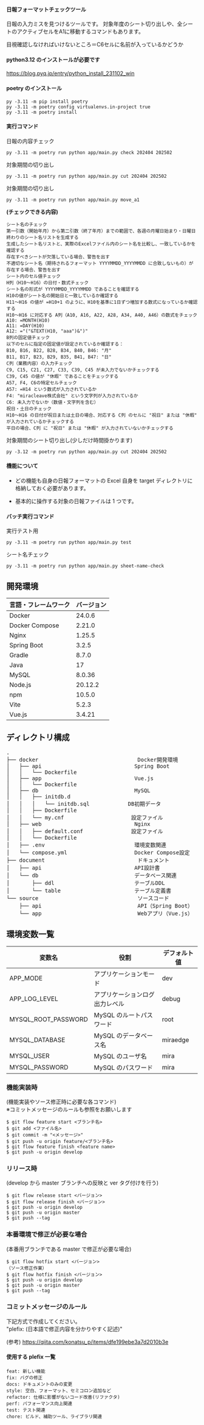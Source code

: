 #### 日報フォーマットチェックツール

日報の入力ミスを見つけるツールです。
対象年度のシート切り出しや、全シートのアクティブセルをA1に移動するコマンドもあります。

目視確認しなければいけないところ＝C6セルに名前が入っているかどうか


#### python3.12 のインストールが必要です

https://blog.pyq.jp/entry/python_install_231102_win

#### poetry のインストール

```
py -3.11 -m pip install poetry
py -3.11 -m poetry config virtualenvs.in-project true
py -3.11 -m poetry install
```

#### 実行コマンド

日報の内容チェック

```
py -3.11 -m poetry run python app/main.py check 202404 202502
```

対象期間の切り出し

```
py -3.11 -m poetry run python app/main.py cut 202404 202502
```

対象期間の切り出し

```
py -3.11 -m poetry run python app/main.py move_a1
```


**(チェックできる内容)**

```
シート名のチェック
第一引数（開始年月）から第二引数（終了年月）までの範囲で、各週の月曜日始まり・日曜日終わりのシート名リストを生成する
生成したシート名リストと、実際のExcelファイル内のシート名を比較し、一致しているかを確認する
存在すべきシートが欠落している場合、警告を出す
不適切なシート名（期待されるフォーマット YYYYMMDD_YYYYMMDD に合致しないもの）が存在する場合、警告を出す
シート内のセル値チェック
H列（H10〜H16）の日付・数式チェック
シート名の形式が YYYYMMDD_YYYYMMDD であることを確認する
H10の値がシート名の開始日と一致しているか確認する
H11〜H16 の値が =H10+1 のように、H10を基準に1日ずつ増加する数式になっているか確認する
H10～H16 に対応する A列（A10, A16, A22, A28, A34, A40, A46）の数式をチェック
A10: =MONTH(H10)
A11: =DAY(H10)
A12: ="("&TEXT(H10, "aaa")&")"
B列の固定値チェック
以下のセルに指定の固定値が設定されているか確認する：
B10, B16, B22, B28, B34, B40, B46: "月"
B11, B17, B23, B29, B35, B41, B47: "日"
C列（業務内容）の入力チェック
C9, C15, C21, C27, C33, C39, C45 が未入力でないかチェックする
C39, C45 の値が "休暇" であることをチェックする
A57, F4, C6の特定セルチェック
A57: =H14 という数式が入力されているか
F4: "miracleave株式会社" という文字列が入力されているか
C6: 未入力でないか（数値・文字列を含む）
祝日・土日のチェック
H10〜H16 の日付が祝日または土日の場合、対応する C列 のセルに "祝日" または "休暇" が入力されているかチェックする
平日の場合、C列 に "祝日" または "休暇" が入力されていないかチェックする
```




対象期間のシート切り出し(少しだけ時間掛かります)

```
py -3.12 -m poetry run python app/main.py cut 202404 202502
```

#### 機能について

- どの機能も自身の日報フォーマットの Excel 自身を target ディレクトリに格納しておく必要があります。

- 基本的に操作する対象の日報ファイルは 1 つです。

#### バッチ実行コマンド

実行テスト用

```
py -3.11 -m poetry run python app/main.py test
```

シート名チェック

```
py -3.11 -m poetry run python app/main.py sheet-name-check
```

## 開発環境

| 言語・フレームワーク | バージョン |
| -------------------- | ---------- |
| Docker               | 24.0.6     |
| Docker Compose       | 2.21.0     |
| Nginx                | 1.25.5     |
| Spring Boot          | 3.2.5      |
| Gradle               | 8.7.0      |
| Java                 | 17         |
| MySQL                | 8.0.36     |
| Node.js              | 20.12.2    |
| npm                  | 10.5.0     |
| Vite                 | 5.2.3      |
| Vue.js               | 3.4.21     |

## ディレクトリ構成

<pre>
.
├── docker                               Docker開発環境
│   ├── api                             Spring Boot
│   │   └── Dockerfile
│   ├── app                             Vue.js
│   │   └── Dockerfile
│   ├── db                              MySQL
│   │   ├── initdb.d
│   │   │   └── initdb.sql            DB初期データ
│   │   ├── Dockerfile
│   │   └── my.cnf                     設定ファイル
│   ├── web                             Nginx
│   │   ├── default.conf               設定ファイル
│   │   └── Dockerfile
│   ├── .env                            環境変数関連
│   └── compose.yml                     Docker Compose設定
├── document                             ドキュメント
│   ├── api                             API設計書
│   └── db                              データベース関連
│       ├── ddl                         テーブルDDL
│       └── table                       テーブル定義書
└── source                               ソースコード
    ├── api                              API（Spring Boot）
    └── app                              Webアプリ（Vue.js）
</pre>

## 環境変数一覧

| 変数名              | 役割                           | デフォルト値 |
| ------------------- | ------------------------------ | ------------ |
| APP_MODE            | アプリケーションモード         | dev          |
| APP_LOG_LEVEL       | アプリケーションログ出力レベル | debug        |
| MYSQL_ROOT_PASSWORD | MySQL のルートパスワード       | root         |
| MYSQL_DATABASE      | MySQL のデータベース名         | miraedge     |
| MYSQL_USER          | MySQL のユーザ名               | mira         |
| MYSQL_PASSWORD      | MySQL のパスワード             | mira         |

### 機能実装時

(機能実装やソース修正時に必要な各コマンド)  
※コミットメッセージのルールも参照をお願いします

```
$ git flow feature start <ブランチ名>
$ git add <ファイル名>
$ git commit -m "<メッセージ>"
$ git push -u origin feature/<ブランチ名>
$ git flow feature finish <feature name>
$ git push -u origin develop
```

### リリース時

(develop から master ブランチへの反映と ver タグ付けを行う)

```
$ git flow release start <バージョン>
$ git flow release finish <バージョン>
$ git push -u origin develop
$ git push -u origin master
$ git push --tag
```

### 本番環境で修正が必要な場合

(本番用ブランチである master で修正が必要な場合)

```
$ git flow hotfix start <バージョン>
（ソース修正作業）
$ git flow hotfix finish <バージョン>
$ git push -u origin develop
$ git push -u origin master
$ git push --tag
```

### コミットメッセージのルール

下記方式で作成してください。  
"plefix: (日本語で修正内容を分かりやすく記述)"

(参考) https://qiita.com/konatsu_p/items/dfe199ebe3a7d2010b3e

#### 使用する plefix 一覧

```
feat: 新しい機能
fix: バグの修正
docs: ドキュメントのみの変更
style: 空白、フォーマット、セミコロン追加など
refactor: 仕様に影響がないコード改善(リファクタ)
perf: パフォーマンス向上関連
test: テスト関連
chore: ビルド、補助ツール、ライブラリ関連
```

